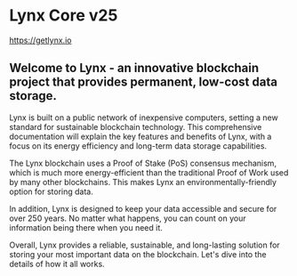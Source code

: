 Lynx Core v25
=======================================

https://getlynx.io

## Welcome to Lynx - an innovative blockchain project that provides permanent, low-cost data storage.

Lynx is built on a public network of inexpensive computers, setting a new standard for sustainable blockchain technology. This comprehensive documentation will explain the key features and benefits of Lynx, with a focus on its energy efficiency and long-term data storage capabilities.

The Lynx blockchain uses a Proof of Stake (PoS) consensus mechanism, which is much more energy-efficient than the traditional Proof of Work used by many other blockchains. This makes Lynx an environmentally-friendly option for storing data.

In addition, Lynx is designed to keep your data accessible and secure for over 250 years. No matter what happens, you can count on your information being there when you need it.

Overall, Lynx provides a reliable, sustainable, and long-lasting solution for storing your most important data on the blockchain. Let's dive into the details of how it all works.
